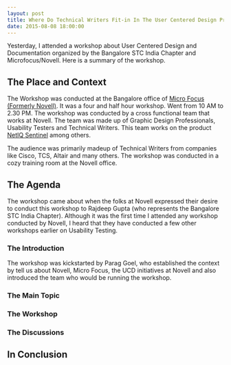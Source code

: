 ```yaml
---
layout: post
title: Where Do Technical Writers Fit-in In The User Centered Design Process
date: 2015-08-08 18:00:00
---
```

Yesterday, I attended a workshop about User Centered Design and Documentation organized by the Bangalore STC India Chapter and Microfocus/Novell. Here is a summary of the workshop. 

## The Place and Context

The Workshop was conducted at the Bangalore office of <a target="_blank" href="http://www.novell.com/home/">Micro Focus (Formerly Novell)</a>. It was a four and half hour workshop. Went from 10 AM to 2.30 PM. The workshop was conducted by a cross functional team that works at Novell. The team was made up of Graphic Design Professionals, Usability Testers and Technical Writers. This team works on the product [NetIQ Sentinel](https://www.netiq.com/products/sentinel/) among others. 

The audience was primarily madeup of Technical Writers from companies like Cisco, TCS, Altair and many others. The workshop was conducted in a cozy training room at the Novell office. 

## The Agenda

The workshop came about when the folks at Novell expressed their desire to conduct this workshop to Rajdeep Gupta (who represents the Bangalore STC India Chapter). Although it was the first time I attended any workshop conducted by Novell, I heard that they have conducted a few other workshops earlier on Usability Testing. 

### The Introduction

The workshop was kickstarted by Parag Goel, who established the context by tell us about Novell, Micro Focus, the UCD initiatives at Novell and also introduced the team who would be running the workshop. 

### The Main Topic


### The Workshop

### The Discussions

## In Conclusion 

